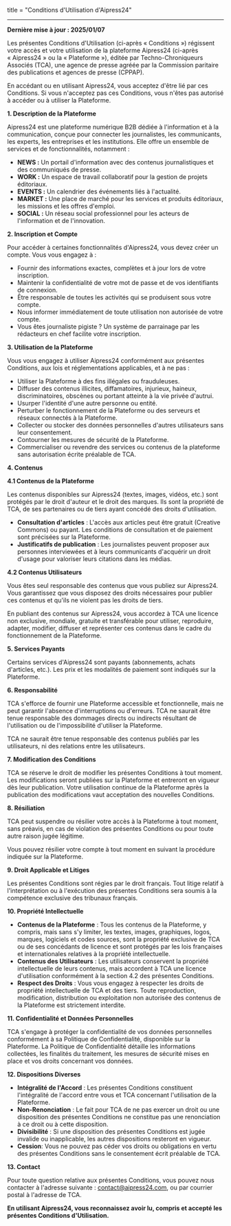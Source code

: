 title = "Conditions d'Utilisation d'Aipress24"

---

**Dernière mise à jour : 2025/01/07**

Les présentes Conditions d'Utilisation (ci-après « Conditions ») régissent votre accès et votre utilisation de la plateforme Aipress24 (ci-après « Aipress24 » ou la « Plateforme »), éditée par Techno-Chroniqueurs Associés (TCA), une agence de presse agréée par la Commission paritaire des publications et agences de presse (CPPAP).

En accédant ou en utilisant Aipress24, vous acceptez d'être lié par ces Conditions. Si vous n'acceptez pas ces Conditions, vous n'êtes pas autorisé à accéder ou à utiliser la Plateforme.

**1. Description de la Plateforme**

Aipress24 est une plateforme numérique B2B dédiée à l'information et à la communication, conçue pour connecter les journalistes, les communicants, les experts, les entreprises et les institutions. Elle offre un ensemble de services et de fonctionnalités, notamment :

*   **NEWS :** Un portail d'information avec des contenus journalistiques et des communiqués de presse.
*   **WORK :** Un espace de travail collaboratif pour la gestion de projets éditoriaux.
*   **EVENTS :** Un calendrier des événements liés à l'actualité.
*   **MARKET :** Une place de marché pour les services et produits éditoriaux, les missions et les offres d'emploi.
*   **SOCIAL :** Un réseau social professionnel pour les acteurs de l'information et de l'innovation.

**2. Inscription et Compte**

Pour accéder à certaines fonctionnalités d'Aipress24, vous devez créer un compte. Vous vous engagez à :

*   Fournir des informations exactes, complètes et à jour lors de votre inscription.
*   Maintenir la confidentialité de votre mot de passe et de vos identifiants de connexion.
*   Être responsable de toutes les activités qui se produisent sous votre compte.
*   Nous informer immédiatement de toute utilisation non autorisée de votre compte.
*   Vous êtes journaliste pigiste ? Un système de parrainage par les rédacteurs en chef facilite votre inscription.

**3. Utilisation de la Plateforme**

Vous vous engagez à utiliser Aipress24 conformément aux présentes Conditions, aux lois et réglementations applicables, et à ne pas :

*   Utiliser la Plateforme à des fins illégales ou frauduleuses.
*   Diffuser des contenus illicites, diffamatoires, injurieux, haineux, discriminatoires, obscènes ou portant atteinte à la vie privée d'autrui.
*   Usurper l'identité d'une autre personne ou entité.
*   Perturber le fonctionnement de la Plateforme ou des serveurs et réseaux connectés à la Plateforme.
*   Collecter ou stocker des données personnelles d'autres utilisateurs sans leur consentement.
*   Contourner les mesures de sécurité de la Plateforme.
*   Commercialiser ou revendre des services ou contenus de la plateforme sans autorisation écrite préalable de TCA.

**4. Contenus**

**4.1 Contenus de la Plateforme**

Les contenus disponibles sur Aipress24 (textes, images, vidéos, etc.) sont protégés par le droit d'auteur et le droit des marques. Ils sont la propriété de TCA, de ses partenaires ou de tiers ayant concédé des droits d'utilisation.

*   **Consultation d'articles** : L'accès aux articles peut être gratuit (Creative Commons) ou payant. Les conditions de consultation et de paiement sont précisées sur la Plateforme.
*   **Justificatifs de publication** : Les journalistes peuvent proposer aux personnes interviewées et à leurs communicants d'acquérir un droit d'usage pour valoriser leurs citations dans les médias.

**4.2 Contenus Utilisateurs**

Vous êtes seul responsable des contenus que vous publiez sur Aipress24. Vous garantissez que vous disposez des droits nécessaires pour publier ces contenus et qu'ils ne violent pas les droits de tiers.

En publiant des contenus sur Aipress24, vous accordez à TCA une licence non exclusive, mondiale, gratuite et transférable pour utiliser, reproduire, adapter, modifier, diffuser et représenter ces contenus dans le cadre du fonctionnement de la Plateforme.

**5. Services Payants**

Certains services d'Aipress24 sont payants (abonnements, achats d'articles, etc.). Les prix et les modalités de paiement sont indiqués sur la Plateforme.

**6. Responsabilité**

TCA s'efforce de fournir une Plateforme accessible et fonctionnelle, mais ne peut garantir l'absence d'interruptions ou d'erreurs. TCA ne saurait être tenue responsable des dommages directs ou indirects résultant de l'utilisation ou de l'impossibilité d'utiliser la Plateforme.

TCA ne saurait être tenue responsable des contenus publiés par les utilisateurs, ni des relations entre les utilisateurs.

**7. Modification des Conditions**

TCA se réserve le droit de modifier les présentes Conditions à tout moment. Les modifications seront publiées sur la Plateforme et entreront en vigueur dès leur publication. Votre utilisation continue de la Plateforme après la publication des modifications vaut acceptation des nouvelles Conditions.

**8. Résiliation**

TCA peut suspendre ou résilier votre accès à la Plateforme à tout moment, sans préavis, en cas de violation des présentes Conditions ou pour toute autre raison jugée légitime.

Vous pouvez résilier votre compte à tout moment en suivant la procédure indiquée sur la Plateforme.

**9. Droit Applicable et Litiges**

Les présentes Conditions sont régies par le droit français. Tout litige relatif à l'interprétation ou à l'exécution des présentes Conditions sera soumis à la compétence exclusive des tribunaux français.

**10. Propriété Intellectuelle**

*   **Contenus de la Plateforme** : Tous les contenus de la Plateforme, y compris, mais sans s'y limiter, les textes, images, graphiques, logos, marques, logiciels et codes sources, sont la propriété exclusive de TCA ou de ses concédants de licence et sont protégés par les lois françaises et internationales relatives à la propriété intellectuelle.
*   **Contenus des Utilisateurs** : Les utilisateurs conservent la propriété intellectuelle de leurs contenus, mais accordent à TCA une licence d'utilisation conformément à la section 4.2 des présentes Conditions.
*   **Respect des Droits** : Vous vous engagez à respecter les droits de propriété intellectuelle de TCA et des tiers. Toute reproduction, modification, distribution ou exploitation non autorisée des contenus de la Plateforme est strictement interdite.

**11. Confidentialité et Données Personnelles**

TCA s'engage à protéger la confidentialité de vos données personnelles conformément à sa Politique de Confidentialité, disponible sur la Plateforme. La Politique de Confidentialité détaille les informations collectées, les finalités du traitement, les mesures de sécurité mises en place et vos droits concernant vos données.

**12. Dispositions Diverses**

*   **Intégralité de l'Accord** : Les présentes Conditions constituent l'intégralité de l'accord entre vous et TCA concernant l'utilisation de la Plateforme.
*   **Non-Renonciation** : Le fait pour TCA de ne pas exercer un droit ou une disposition des présentes Conditions ne constitue pas une renonciation à ce droit ou à cette disposition.
*   **Divisibilité** : Si une disposition des présentes Conditions est jugée invalide ou inapplicable, les autres dispositions resteront en vigueur.
*   **Cession**: Vous ne pouvez pas céder vos droits ou obligations en vertu des présentes Conditions sans le consentement écrit préalable de TCA.

**13. Contact**

Pour toute question relative aux présentes Conditions, vous pouvez nous contacter à l'adresse suivante : contact@aipress24.com, ou par courrier postal à l'adresse de TCA.

**En utilisant Aipress24, vous reconnaissez avoir lu, compris et accepté les présentes Conditions d'Utilisation.**
